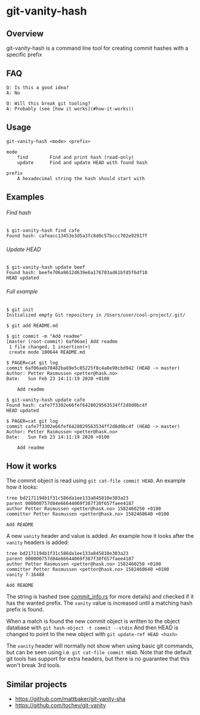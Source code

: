 # git-vanity-hash


## Overview
git-vanity-hash is a command line tool for creating commit hashes with a specific prefix


## FAQ
```
Q: Is this a good idea?
A: No

Q: Will this break git tooling?
A: Probably (see [how it works](#how-it-works))
```


## Usage
```
git-vanity-hash <mode> <prefix>

mode
    find        Find and print hash (read-only)
    update      Find and update HEAD with found hash

prefix
    A hexadecimal string the hash should start with
```


## Examples
###### Find hash
```
$ git-vanity-hash find cafe
Found hash: cafeacc13453e3d5a3fc8d0c57bccc702e92917f
```

###### Update HEAD
```
$ git-vanity-hash update beef
Found hash: beefe706a9612d639e6a176703ad61bfd5f6df10
HEAD updated
```

###### Full example
```
$ git init
Initialized empty Git repository in /Users/user/cool-project/.git/

$ git add README.md

$ git commit -m "Add readme"
[master (root-commit) 6af06ae] Add readme
 1 file changed, 1 insertion(+)
 create mode 100644 README.md

$ PAGER=cat git log
commit 6af06aeb70482ba69e5c85225f8c4a0e98cbd942 (HEAD -> master)
Author: Petter Rasmussen <petter@hask.no>
Date:   Sun Feb 23 14:11:19 2020 +0100

    Add readme

$ git-vanity-hash update cafe
Found hash: cafe7f3302e66fef6428029563534ff2d8d0bc4f
HEAD updated

$ PAGER=cat git log
commit cafe7f3302e66fef6428029563534ff2d8d0bc4f (HEAD -> master)
Author: Petter Rasmussen <petter@hask.no>
Date:   Sun Feb 23 14:11:19 2020 +0100

    Add readme
```


## How it works
The commit object is read using `git cat-file commit HEAD`.
An example how it looks:
```
tree bd2171194b1f31c586da1ee133a845810e303a23
parent 000000757d84e66644069f387f30f657faee4187
author Petter Rasmussen <petter@hask.no> 1582460250 +0100
committer Petter Rasmussen <petter@hask.no> 1582460640 +0100

Add README
```

A new `vanity` header and value is added.
An example how it looks after the `vanity` headers is added:
```
tree bd2171194b1f31c586da1ee133a845810e303a23
parent 000000757d84e66644069f387f30f657faee4187
author Petter Rasmussen <petter@hask.no> 1582460250 +0100
committer Petter Rasmussen <petter@hask.no> 1582460640 +0100
vanity 7-16488

Add README
```

The string is hashed (see [commit_info.rs](src/git_vanity_hash/commit_info.rs) for more details) and checked if it has the wanted prefix.
The `vanity` value is increased until a matching hash prefix is found.

When a match is found the new commit object is written to the object database with `git hash-object -t commit --stdin`
And then HEAD is changed to point to the new object with `git update-ref HEAD <hash>`


The `vanity` header will normally not show when using basic git commands, but can be seen using i.e. `git cat-file commit HEAD`.
Note that the default git tools has support for extra headers, but there is no guarantee that this won't break 3rd tools.


## Similar projects
* https://github.com/mattbaker/git-vanity-sha
* https://github.com/tochev/git-vanity
